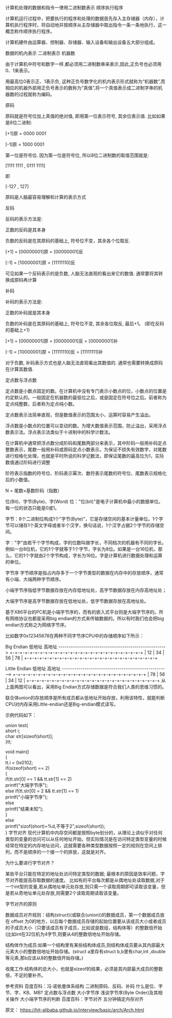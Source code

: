 计算机处理的数据和指令一律用二进制数表示
顺序执行程序

计算机运行过程中，把要执行的程序和处理的数据首先存入主存储器（内存），计算机执行程序时，将自动地并按顺序从主存储器中取出指令一条一条地执行，这一概念称作顺序执行程序。

计算机硬件由运算器、控制器、存储器、输入设备和输出设备五大部分组成。

数据的机内表示
二进制表示
机器数

由于计算机中符号和数字一样,都必须用二进制数串来表示,因此,正负号也必须用0、1来表示。

用最高位0表示正、1表示负, 这种正负号数字化的机内表示形式就称为“机器数”,而相应的机器外部用正负号表示的数称为“真值”,将一个真值表示成二进制字串的机器数的过程就称为编码。

原码

原码就是符号位加上真值的绝对值, 即用第一位表示符号, 其余位表示值. 比如如果是8位二进制:

[+1]原 = 0000 0001

[-1]原 = 1000 0001

第一位是符号位. 因为第一位是符号位, 所以8位二进制数的取值范围就是:

[1111 1111 , 0111 1111]

即

[-127 , 127]

原码是人脑最容易理解和计算的表示方式

反码

反码的表示方法是:

正数的反码是其本身

负数的反码是在其原码的基础上, 符号位不变，其余各个位取反.

[+1] = [00000001]原 = [00000001]反

[-1] = [10000001]原 = [11111110]反

可见如果一个反码表示的是负数, 人脑无法直观的看出来它的数值. 通常要将其转换成原码再计算

补码

补码的表示方法是:

正数的补码就是其本身

负数的补码是在其原码的基础上, 符号位不变, 其余各位取反, 最后+1。 (即在反码的基础上+1)

[+1] = [00000001]原 = [00000001]反 = [00000001]补

[-1] = [10000001]原 = [11111110]反 = [11111111]补

对于负数, 补码表示方式也是人脑无法直观看出其数值的. 通常也需要转换成原码在计算其数值.

定点数与浮点数

定点数是小数点固定的数。在计算机中没有专门表示小数点的位，小数点的位置是约定默认的。一般固定在机器数的最低位之后，或是固定在符号位之后。前者称为定点纯整数，后者称为定点纯小数。

定点数表示法简单直观，但是数值表示的范围太小，运算时容易产生溢出。

浮点数是小数点的位置可以变动的数。为增大数值表示范围，防止溢出，采用浮点数表示法。浮点表示法类似于十进制中的科学计数法。

在计算机中通常把浮点数分成阶码和尾数两部分来表示，其中阶码一般用补码定点整数表示，尾数一般用补码或原码定点小数表示。为保证不损失有效数字，对尾数进行规格化处理，也就是平时所说的科学记数法，即保证尾数的最高位为1，实际数值通过阶码进行调整

阶符表示指数的符号位、阶码表示幂次、数符表示尾数的符号位、尾数表示规格化后的小数值。

N = 尾数×基数阶码（指数）

位(Bit)、字节(Byte)、字(Word)
位："位(bit)"是电子计算机中最小的数据单位。每一位的状态只能是0或1。

字节：8个二进制位构成1个"字节(Byte)"，它是存储空间的基本计量单位。1个字节可以储存1个英文字母或者半个汉字，换句话说，1个汉字占据2个字节的存储空间。

字："字"由若干个字节构成，字的位数叫做字长，不同档次的机器有不同的字长。例如一台8位机，它的1个字就等于1个字节，字长为8位。如果是一台16位机，那么，它的1个字就由2个字节构成，字长为16位。字是计算机进行数据处理和运算的单位。

字节序
字节顺序是指占内存多于一个字节类型的数据在内存中的存放顺序，通常有小端、大端两种字节顺序。

小端字节序指低字节数据存放在内存低地址处，高字节数据存放在内存高地址处；

大端字节序是高字节数据存放在低地址处，低字节数据存放在高地址处。

基于X86平台的PC机是小端字节序的，而有的嵌入式平台则是大端字节序的。所有网络协议也都是采用big endian的方式来传输数据的。所以有时我们也会把big endian方式称之为网络字节序。

比如数字0x12345678在两种不同字节序CPU中的存储顺序如下所示：

Big Endian
低地址                                            高地址
---------------------------------------------------->
+-+-+-+-+-+-+-+-+-+-+-+-+-+-+-+-+-+-+-+-+-+-+-+-+-+-+
|     12     |      34    |     56      |     78    |
+-+-+-+-+-+-+-+-+-+-+-+-+-+-+-+-+-+-+-+-+-+-+-+-+-+-+

Little Endian
低地址                                            高地址
---------------------------------------------------->
+-+-+-+-+-+-+-+-+-+-+-+-+-+-+-+-+-+-+-+-+-+-+-+-+-+-+
|     78     |      56    |     34      |     12    |
+-+-+-+-+-+-+-+-+-+-+-+-+-+-+-+-+-+-+-+-+-+-+-+-+-+-+
从上面两图可以看出，采用Big Endian方式存储数据是符合我们人类的思维习惯的。

联合体union的存放顺序是所有成员都从低地址开始存放，利用该特性，就能判断CPU对内存采用Little-endian还是Big-endian模式读写。

示例代码如下：

union test{  
    short  i;  
    char str[sizeof(short)];  
}tt;  

void main()  
{  
    tt.i = 0x0102;  
    if(sizeof(short) == 2)  
        {  
            if(tt.str[0] == 1 && tt.str[1] == 2)  
                printf("大端字节序");  
            else if(tt.str[0] = 2 && tt.str[1] == 1)  
                printf("小端字节序");  
            else  
                printf("结果未知");  
         }  
    else  
        printf("sizof(short)=%d,不等于2",sizeof(short));  
}
字节对齐
现代计算机中内存空间都是按照byte划分的，从理论上讲似乎对任何类型的变量的访问可以从任何地址开始，但实际情况是在访问特定类型变量的时候经常在特定的内存地址访问，这就需要各种类型数据按照一定的规则在空间上排列，而不是顺序的一个接一个的排放，这就是对齐。

为什么要进行字节对齐？

某些平台只能在特定的地址处访问特定类型的数据;
最根本的原因是效率问题，字节对齐能提⾼存取数据的速度。
比如有的平台每次都是从偶地址处读取数据,对于一个int型的变量,若从偶地址单元处存放,则只需一个读取周期即可读取该变量，但是若从奇地址单元处存放,则需要2个读取周期读取该变量。

字节对齐的原则

数据成员对齐规则：结构(struct)(或联合(union))的数据成员，第一个数据成员放在 offset 为0的地方，以后每个数据成员存储的起始位置要从该成员大小或者成员的子成员大小（只要该成员有子成员，比如说是数组，结构体等）的整数倍开始(比如int在32位机为4字节,则要从4的整数倍地址开始存储。

结构体作为成员:如果一个结构里有某些结构体成员,则结构体成员要从其内部最大元素大小的整数倍地址开始存储。(struct a里存有struct b,b里有char,int ,double等元素,那b应该从8的整数倍开始存储。)

收尾工作:结构体的总大小，也就是sizeof的结果，必须是其内部最大成员的整数倍，不足的要补齐。

参考资料
百度百科：冯·诺依曼体系结构
二进制原码、反码、补码
什么是位、字节、字、KB、MB?
定点数与浮点数
大小字节序
浅谈字节序(Byte Order)及其相关操作
大小端字节序的判断
百度百科：字节对齐
五分钟搞定内存对齐

原文： https://hit-alibaba.github.io/interview/basic/arch/Arch.html
